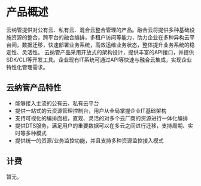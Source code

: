 # 产品概述
云纳管提供对公有云、私有云、混合云整合管理的产品。融合云将提供多种基础设施资源的整合，跨平台的融合编排，多租户访问等能力，助力企业在多种异构云平台间，数据迁移，快速部署业务系统，高效运维业务状态，整体提升业务系统的稳定性、灵活性。
云纳管产品采用开放式的架构设计，提供丰富的API接口，并提供SDK/CLI等开发工具。企业现有IT系统可通过API等快速与融合云集成，实现企业特性化管理需求。
## 云纳管产品特性
 - 能够接入主流的公有云、私有云平台
 - 提供一站式的云资源管理控制台，用户从全局掌握企业IT基础架构
 - 支持可视化的编排面板，直观、灵活的对多个云厂商的资源进行一体化编排
 - 提供DTS服务，满足用户的重要数据可以在多云之间进行迁移，支持周期、实时等多种模式
 - 提供统一的资源/业务监控功能，并且支持多种资源监控接入模式

## **计费**
暂无。

